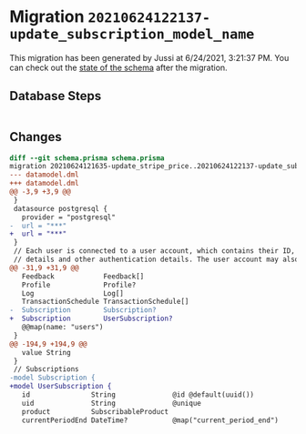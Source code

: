 # Migration `20210624122137-update_subscription_model_name`

This migration has been generated by Jussi at 6/24/2021, 3:21:37 PM.
You can check out the [state of the schema](./schema.prisma) after the migration.

## Database Steps

```sql

```

## Changes

```diff
diff --git schema.prisma schema.prisma
migration 20210624121635-update_stripe_price..20210624122137-update_subscription_model_name
--- datamodel.dml
+++ datamodel.dml
@@ -3,9 +3,9 @@
 }
 datasource postgresql {
   provider = "postgresql"
-  url = "***"
+  url = "***"
 }
 // Each user is connected to a user account, which contains their ID, login
 // details and other authentication details. The user account may also specify
@@ -31,9 +31,9 @@
   Feedback            Feedback[]
   Profile             Profile?
   Log                 Log[]
   TransactionSchedule TransactionSchedule[]
-  Subscription        Subscription?
+  Subscription        UserSubscription?
   @@map(name: "users")
 }
@@ -194,9 +194,9 @@
   value String
 }
 // Subscriptions
-model Subscription {
+model UserSubscription {
   id               String              @id @default(uuid())
   uid              String              @unique
   product          SubscribableProduct
   currentPeriodEnd DateTime?           @map("current_period_end")
```


